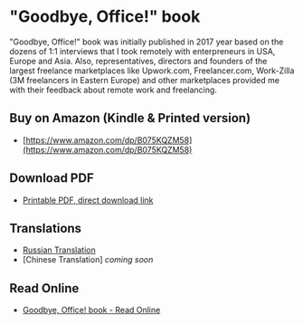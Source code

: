 # "Goodbye, Office!" book

"Goodbye, Office!" book was initially published in 2017 year based on the dozens of 1:1 interviews that I took remotely with enterpreneurs in USA, Europe and Asia. Also, representatives, directors and founders of the largest freelance marketplaces like Upwork.com, Freelancer.com, Work-Zilla (3M freelancers in Eastern Europe) and other marketplaces provided me with their feedback about remote work and freelancing.

## Buy on Amazon (Kindle & Printed version)

- [https://www.amazon.com/dp/B075KQZM58](https://www.amazon.com/dp/B075KQZM58)

## Download PDF

- [Printable PDF, direct download link](https://s3-us-west-2.amazonaws.com/mironichev-com/book/GoodbyeOfficeBook.pdf)

## Translations

- [Russian Translation](https://s3-us-west-2.amazonaws.com/mironichev-com/book/GoodbyeOfficeBook-Russian.pdf)
- [Chinese Translation] _coming soon_

## Read Online

- [Goodbye, Office! book - Read Online](/goodbye-office-book)


